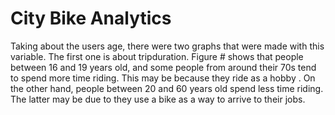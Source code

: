 # City Bike Analytics


Taking about the users age, there were two graphs that were made with this variable. The first one is about tripduration. Figure # shows that people between 16 and 19 years old, and some people from around their 70s tend to spend more time riding. This may be because they ride as a hobby . On the other hand, people between 20 and 60 years old spend less time riding. The latter may be due to they use a bike as a way to arrive to their jobs.
